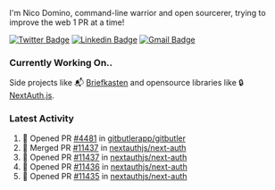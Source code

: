 
I'm Nico Domino, command-line warrior and open sourcerer, trying to improve the web 1 PR at a time!

[![Twitter Badge](https://img.shields.io/badge/-@ndom91-1ca0f1?style=flat-square&labelColor=1ca0f1&logo=twitter&logoColor=white&link=https://twitter.com/ndom91)](https://twitter.com/ndom91) [![Linkedin Badge](https://img.shields.io/badge/-ndom91-blue?style=flat-square&logo=Linkedin&logoColor=white&link=https://www.linkedin.com/in/ndom91/)](https://www.linkedin.com/in/ndom91/) [![Gmail Badge](https://img.shields.io/badge/-yo@ndo.dev-c14438?style=flat-square&logo=mail.ru&logoColor=white&link=mailto:yo@ndo.dev)](mailto:yo@ndo.dev)

### Currently Working On..

Side projects like 📬 [Briefkasten](https://briefkastenhq.com) and opensource libraries like 🔒 [NextAuth.js](https://github.com/nextauthjs/next-auth).

<!--START_SECTION_PROFILE_VIEWS:readme-info-->
<!--END_SECTION_PROFILE_VIEWS:readme-info-->

<!--START_SECTION_DAILY_COMMIT:readme-info-->
<!--END_SECTION_DAILY_COMMIT:readme-info-->

<!--START_SECTION_WEEKLY_COMMIT:readme-info-->
<!--END_SECTION_WEEKLY_COMMIT:readme-info-->

### Latest Activity

<!--START_SECTION:activity-->
1. 💪 Opened PR [#4481](https://github.com/gitbutlerapp/gitbutler/pull/4481) in [gitbutlerapp/gitbutler](https://github.com/gitbutlerapp/gitbutler)
2. 🎉 Merged PR [#11437](https://github.com/nextauthjs/next-auth/pull/11437) in [nextauthjs/next-auth](https://github.com/nextauthjs/next-auth)
3. 💪 Opened PR [#11437](https://github.com/nextauthjs/next-auth/pull/11437) in [nextauthjs/next-auth](https://github.com/nextauthjs/next-auth)
4. 💪 Opened PR [#11436](https://github.com/nextauthjs/next-auth/pull/11436) in [nextauthjs/next-auth](https://github.com/nextauthjs/next-auth)
5. 💪 Opened PR [#11435](https://github.com/nextauthjs/next-auth/pull/11435) in [nextauthjs/next-auth](https://github.com/nextauthjs/next-auth)
<!--END_SECTION:activity-->
